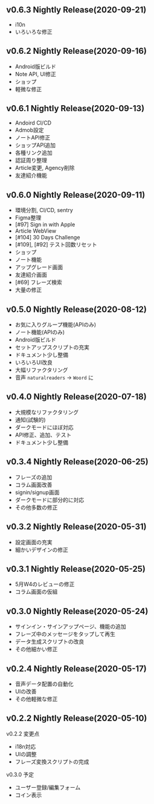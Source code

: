 ## v0.6.3 Nightly Release(2020-09-21)
- i10n
- いろいろな修正

## v0.6.2 Nightly Release(2020-09-16)
- Android版ビルド
- Note API, UI修正
- ショップ
- 軽微な修正

## v0.6.1 Nightly Release(2020-09-13)
- Andoird CI/CD
- Admob設定
- ノートAPI修正
- ショップAPI追加
- 各種リンク追加
- 認証周り整理
- Article変更, Agency削除
- 友達紹介機能

## v0.6.0 Nightly Release(2020-09-11)
- 環境分割, CI/CD, sentry
- Figma整理
- [#97] Sign in with Apple
- Article WebView
- [#104] 30 Days Challenge
- [#109], [#92] テスト回数リセット
- ショップ
- ノート機能
- アップグレード画面
- 友達紹介画面
- [#69] フレーズ検索
- 大量の修正

## v0.5.0 Nightly Release(2020-08-12)
- お気に入りグループ機能(APIのみ)
- ノート機能(APIのみ)
- Android版ビルド
- セットアップスクリプトの充実
- ドキュメント少し整備
- いろいろUI改良
- 大幅リファクタリング
- 音声 `naturalreaders` → `Woord` に

## v0.4.0 Nightly Release(2020-07-18)
- 大規模なリファクタリング
- 通知(試験的)
- ダークモードにほぼ対応
- API修正、追加、テスト
- ドキュメント少し整備

## v0.3.4 Nightly Release(2020-06-25)
- フレーズの追加
- コラム画面改善
- signin/signup画面
- ダークモードに部分的に対応
- その他多数の修正

## v0.3.2 Nightly Release(2020-05-31)
- 設定画面の充実
- 細かいデザインの修正

## v0.3.1 Nightly Release(2020-05-25)
- 5月W4のレビューの修正
- コラム画面の仮組

## v0.3.0 Nightly Release(2020-05-24)
- サインイン・サインアップページ、機能の追加
- フレーズ中のメッセージをタップして再生
- データ生成スクリプトの改良
- その他細かい修正

## v0.2.4 Nightly Release(2020-05-17)
- 音声データ配置の自動化
- UIの改善
- その他軽微な修正

## v0.2.2 Nightly Release(2020-05-10)
v0.2.2 変更点
- i18n対応
- UIの調整
- フレーズ変換スクリプトの完成

v0.3.0 予定
- ユーザー登録/編集フォーム
- コイン表示